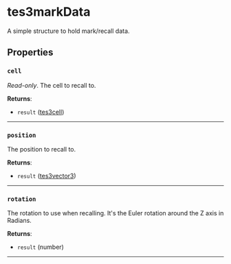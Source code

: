 <!---
	This file is autogenerated. Do not edit this file manually. Your changes will be ignored.
	More information: https://github.com/MWSE/MWSE/tree/master/docs
-->

# tes3markData
<div class="search_terms" style="display: none">tes3markdata, markdata</div>

A simple structure to hold mark/recall data.

## Properties

### `cell`
<div class="search_terms" style="display: none">cell</div>

*Read-only*. The cell to recall to.

**Returns**:

* `result` ([tes3cell](../../types/tes3cell))

***

### `position`
<div class="search_terms" style="display: none">position</div>

The position to recall to.

**Returns**:

* `result` ([tes3vector3](../../types/tes3vector3))

***

### `rotation`
<div class="search_terms" style="display: none">rotation</div>

The rotation to use when recalling. It's the Euler rotation around the Z axis in Radians.

**Returns**:

* `result` (number)

***

